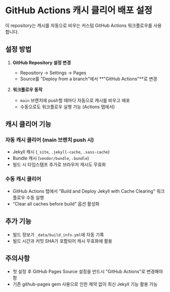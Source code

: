 # GitHub Actions 캐시 클리어 배포 설정

이 repository는 캐시를 자동으로 비우는 커스텀 GitHub Actions 워크플로우를 사용합니다.

## 설정 방법

1. **GitHub Repository 설정 변경**
   - Repository → Settings → Pages
   - Source를 "Deploy from a branch"에서 **"GitHub Actions"**로 변경

2. **워크플로우 동작**
   - `main` 브랜치에 push할 때마다 자동으로 캐시를 비우고 배포
   - 수동으로도 워크플로우 실행 가능 (Actions 탭에서)

## 캐시 클리어 기능

### 자동 캐시 클리어 (main 브랜치 push 시)
- Jekyll 캐시 (`_site`, `.jekyll-cache`, `.sass-cache`)
- Bundle 캐시 (`vendor/bundle`, `.bundle`)
- 빌드 시 타임스탬프 추가로 브라우저 캐시도 무효화

### 수동 캐시 클리어
- GitHub Actions 탭에서 "Build and Deploy Jekyll with Cache Clearing" 워크플로우 수동 실행
- "Clear all caches before build" 옵션 활성화

## 추가 기능

- 빌드 정보가 `_data/build_info.yml`에 자동 기록
- 빌드 시간과 커밋 SHA가 포함되어 캐시 무효화에 활용

## 주의사항

- 첫 설정 후 GitHub Pages Source 설정을 반드시 "GitHub Actions"로 변경해야 함
- 기존 github-pages gem 사용으로 인한 제약 없이 최신 Jekyll 기능 활용 가능